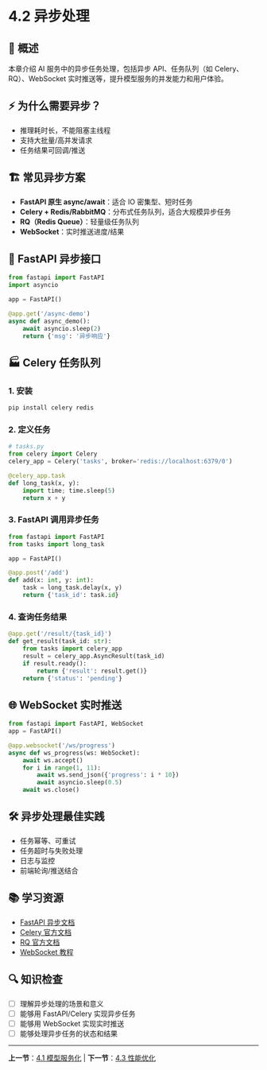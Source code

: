 # 4.2 异步处理

## 📖 概述

本章介绍 AI 服务中的异步任务处理，包括异步 API、任务队列（如 Celery、RQ）、WebSocket 实时推送等，提升模型服务的并发能力和用户体验。

## ⚡ 为什么需要异步？
- 推理耗时长，不能阻塞主线程
- 支持大批量/高并发请求
- 任务结果可回调/推送

## 🏗️ 常见异步方案
- **FastAPI 原生 async/await**：适合 IO 密集型、短时任务
- **Celery + Redis/RabbitMQ**：分布式任务队列，适合大规模异步任务
- **RQ（Redis Queue）**：轻量级任务队列
- **WebSocket**：实时推送进度/结果

## 🚀 FastAPI 异步接口
```python
from fastapi import FastAPI
import asyncio

app = FastAPI()

@app.get('/async-demo')
async def async_demo():
    await asyncio.sleep(2)
    return {'msg': '异步响应'}
```

## 🏭 Celery 任务队列

### 1. 安装
```bash
pip install celery redis
```

### 2. 定义任务
```python
# tasks.py
from celery import Celery
celery_app = Celery('tasks', broker='redis://localhost:6379/0')

@celery_app.task
def long_task(x, y):
    import time; time.sleep(5)
    return x + y
```

### 3. FastAPI 调用异步任务
```python
from fastapi import FastAPI
from tasks import long_task

app = FastAPI()

@app.post('/add')
def add(x: int, y: int):
    task = long_task.delay(x, y)
    return {'task_id': task.id}
```

### 4. 查询任务结果
```python
@app.get('/result/{task_id}')
def get_result(task_id: str):
    from tasks import celery_app
    result = celery_app.AsyncResult(task_id)
    if result.ready():
        return {'result': result.get()}
    return {'status': 'pending'}
```

## 🌐 WebSocket 实时推送
```python
from fastapi import FastAPI, WebSocket
app = FastAPI()

@app.websocket('/ws/progress')
async def ws_progress(ws: WebSocket):
    await ws.accept()
    for i in range(1, 11):
        await ws.send_json({'progress': i * 10})
        await asyncio.sleep(0.5)
    await ws.close()
```

## 🛠️ 异步处理最佳实践
- 任务幂等、可重试
- 任务超时与失败处理
- 日志与监控
- 前端轮询/推送结合

## 📚 学习资源
- [FastAPI 异步文档](https://fastapi.tiangolo.com/async/)
- [Celery 官方文档](https://docs.celeryq.dev/zh/latest/)
- [RQ 官方文档](https://python-rq.org/)
- [WebSocket 教程](https://developer.mozilla.org/zh-CN/docs/Web/API/WebSockets_API)

## 🔍 知识检查
- [ ] 理解异步处理的场景和意义
- [ ] 能够用 FastAPI/Celery 实现异步任务
- [ ] 能够用 WebSocket 实现实时推送
- [ ] 能够处理异步任务的状态和结果

---

**上一节**：[4.1 模型服务化](4.1-model-serving.md) | **下一节**：[4.3 性能优化](4.3-performance.md) 